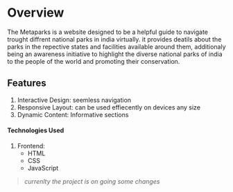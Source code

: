 # **Overview**

The Metaparks is a website designed to be a helpful guide to navigate trought diffrent national parks in india virtually. it provides deatils about the parks in the repective states and facilities available around them, additionaly being an awareness initiative to highlight the diverse national parks of india to the people of the world and promoting their conservation.

## **Features**

1. Interactive Design: seemless navigation
2. Responsive Layout: can be used effiecently on devices any size
3. Dynamic Content: Informative sections

#### **Technologies Used**

1. Frontend:
   - HTML
   - CSS
   - JavaScript


> *currenlty the project is on going some changes*


